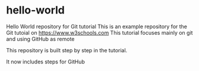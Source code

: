 # hello-world
Hello World repository for Git tutorial
This is an example repository for the Git tutoial on https://www.w3schools.com
This tutorial focuses mainly on git and using GitHub as remote

This repository is built step by step in the tutorial.

It now includes steps for GitHub

